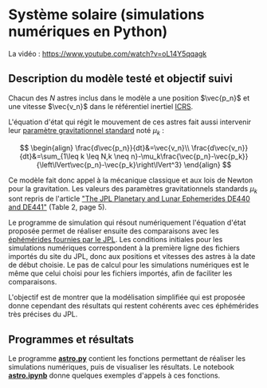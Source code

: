 # Système solaire (simulations numériques en Python)

La vidéo : https://www.youtube.com/watch?v=oL14Y5qqagk

## Description du modèle testé et objectif suivi

Chacun des $N$ astres inclus dans le modèle a une position $\vec{p_n}$ et une vitesse $\vec{v_n}$ dans le référentiel inertiel [ICRS](https://fr.wikipedia.org/wiki/Syst%C3%A8me_de_r%C3%A9f%C3%A9rence_c%C3%A9leste_international).

L'équation d'état qui régit le mouvement de ces astres fait aussi intervenir leur [paramètre gravitationnel standard](https://fr.wikipedia.org/wiki/Param%C3%A8tre_gravitationnel_standard) noté $\mu_k$ :

$$
\begin{align}
\frac{d\vec{p_n}}{dt}&=\vec{v_n}\\
\frac{d\vec{v_n}}{dt}&=\sum_{1\leq k \leq N,k \neq n}-\mu_k\frac{\vec{p_n}-\vec{p_k}}{\left\lVert\vec{p_n}-\vec{p_k}\right\lVert^3}
\end{align}
$$

Ce modèle fait donc appel à la mécanique classique et aux lois de Newton pour la gravitation. Les valeurs des paramètres gravitationnels standards $\mu_k$ sont repris de l'article ["The JPL Planetary and Lunar Ephemerides DE440 and DE441"](https://iopscience.iop.org/article/10.3847/1538-3881/abd414/pdf) (Table 2, page 5).

Le programme de simulation qui résout numériquement l'équation d'état proposée permet de réaliser ensuite des comparaisons avec les [éphémérides fournies par le JPL](https://ssd.jpl.nasa.gov/horizons/app.html#/). Les conditions initiales pour les simulations numériques correspondent à la première ligne des fichiers importés du site du JPL, donc aux positions et vitesses des astres à la date de début choisie. Le pas de calcul pour les simulations numériques est le même que celui choisi pour les fichiers importés, afin de faciliter les comparaisons.

L'objectif est de montrer que la modélisation simplifiée qui est proposée donne cependant des résultats qui restent cohérents avec ces éphémérides très précises du JPL.

## Programmes et résultats

Le programme [**astro.py**](Code/astro.py) contient les fonctions permettant de réaliser les simulations numériques, puis de visualiser les résultats. Le notebook [**astro.ipynb**](Notebook/astro.ipynb) donne quelques exemples d'appels à ces fonctions.
